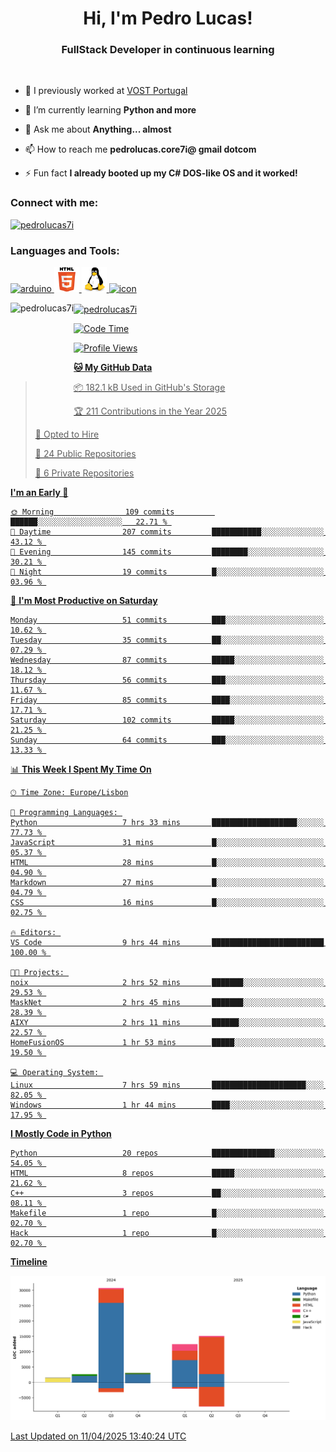 <h1 align="center">Hi, I'm Pedro Lucas!</h1>
<h3 align="center">FullStack Developer in continuous learning</h3>
<br>

- 🔭 I previously worked at [VOST Portugal](https://github.com/vostpt) 

- 🌱 I’m currently learning **Python and more**

- 💬 Ask me about **Anything... almost**

- 📫 How to reach me **pedrolucas.core7i@ gmail dotcom**

- ⚡ Fun fact **I already booted up my C# DOS-like OS and it worked!**

<h3 align="left">Connect with me:</h3>
<p align="left">
    <div display="flex">
        <p align="left"> <a href="https://twitter.com/pedrolucas7i" target="blank"><img src="https://img.shields.io/twitter/follow/pedrolucas7i?logo=twitter&style=for-the-badge" alt="pedrolucas7i" /></a> </p>
    </div>
</p>
<h3 align="left">Languages and Tools:</h3>
<p align="left"> <a href="https://www.arduino.cc/" target="_blank" rel="noreferrer"> <img src="https://cdn.worldvectorlogo.com/logos/arduino-1.svg" alt="arduino" width="40" height="40"/> </a> <a href="https://www.w3.org/html/" target="_blank" rel="noreferrer"> <img src="https://raw.githubusercontent.com/devicons/devicon/master/icons/html5/html5-original-wordmark.svg" alt="html5" width="40" height="40"/> </a> <a href="https://www.linux.org/" target="_blank" rel="noreferrer"> <img src="https://raw.githubusercontent.com/devicons/devicon/master/icons/linux/linux-original.svg" alt="linux" width="40" height="40"/> </a> <a href="https://www.python.org" target="_blank" rel="noreferrer"> <img src="https://techstack-generator.vercel.app/python-icon.svg" alt="icon" width="40" height="40" />

<p><img align="left" height="194px" src="https://github-readme-stats.vercel.app/api/top-langs?username=pedrolucas7i&show_icons=true&theme=tokyonight&locale=en&layout=compact" alt="pedrolucas7i" /></p><img height="194px" align="center" src="https://github-readme-stats.vercel.app/api?username=pedrolucas7i&show_icons=true&theme=tokyonight&locale=en" alt="pedrolucas7i" />

<!--START_SECTION:waka-->
![Code Time](http://img.shields.io/badge/Code%20Time-90%20hrs%2040%20mins-blue)

![Profile Views](http://img.shields.io/badge/Profile%20Views-35-blue)

**🐱 My GitHub Data** 

> 📦 182.1 kB Used in GitHub's Storage 
 > 
> 🏆 211 Contributions in the Year 2025
 > 
> 💼 Opted to Hire
 > 
> 📜 24 Public Repositories 
 > 
> 🔑 6 Private Repositories 
 > 
**I'm an Early 🐤** 

```text
🌞 Morning                109 commits         ██████░░░░░░░░░░░░░░░░░░░   22.71 % 
🌆 Daytime                207 commits         ███████████░░░░░░░░░░░░░░   43.12 % 
🌃 Evening                145 commits         ████████░░░░░░░░░░░░░░░░░   30.21 % 
🌙 Night                  19 commits          █░░░░░░░░░░░░░░░░░░░░░░░░   03.96 % 
```
📅 **I'm Most Productive on Saturday** 

```text
Monday                   51 commits          ███░░░░░░░░░░░░░░░░░░░░░░   10.62 % 
Tuesday                  35 commits          ██░░░░░░░░░░░░░░░░░░░░░░░   07.29 % 
Wednesday                87 commits          █████░░░░░░░░░░░░░░░░░░░░   18.12 % 
Thursday                 56 commits          ███░░░░░░░░░░░░░░░░░░░░░░   11.67 % 
Friday                   85 commits          ████░░░░░░░░░░░░░░░░░░░░░   17.71 % 
Saturday                 102 commits         █████░░░░░░░░░░░░░░░░░░░░   21.25 % 
Sunday                   64 commits          ███░░░░░░░░░░░░░░░░░░░░░░   13.33 % 
```


📊 **This Week I Spent My Time On** 

```text
🕑︎ Time Zone: Europe/Lisbon

💬 Programming Languages: 
Python                   7 hrs 33 mins       ███████████████████░░░░░░   77.73 % 
JavaScript               31 mins             █░░░░░░░░░░░░░░░░░░░░░░░░   05.37 % 
HTML                     28 mins             █░░░░░░░░░░░░░░░░░░░░░░░░   04.90 % 
Markdown                 27 mins             █░░░░░░░░░░░░░░░░░░░░░░░░   04.79 % 
CSS                      16 mins             █░░░░░░░░░░░░░░░░░░░░░░░░   02.75 % 

🔥 Editors: 
VS Code                  9 hrs 44 mins       █████████████████████████   100.00 % 

🐱‍💻 Projects: 
noix                     2 hrs 52 mins       ███████░░░░░░░░░░░░░░░░░░   29.53 % 
MaskNet                  2 hrs 45 mins       ███████░░░░░░░░░░░░░░░░░░   28.39 % 
AIXY                     2 hrs 11 mins       ██████░░░░░░░░░░░░░░░░░░░   22.57 % 
HomeFusionOS             1 hr 53 mins        █████░░░░░░░░░░░░░░░░░░░░   19.50 % 

💻 Operating System: 
Linux                    7 hrs 59 mins       █████████████████████░░░░   82.05 % 
Windows                  1 hr 44 mins        ████░░░░░░░░░░░░░░░░░░░░░   17.95 % 
```

**I Mostly Code in Python** 

```text
Python                   20 repos            ██████████████░░░░░░░░░░░   54.05 % 
HTML                     8 repos             █████░░░░░░░░░░░░░░░░░░░░   21.62 % 
C++                      3 repos             ██░░░░░░░░░░░░░░░░░░░░░░░   08.11 % 
Makefile                 1 repo              █░░░░░░░░░░░░░░░░░░░░░░░░   02.70 % 
Hack                     1 repo              █░░░░░░░░░░░░░░░░░░░░░░░░   02.70 % 
```



**Timeline**

![Lines of Code chart](https://raw.githubusercontent.com/pedrolucas7i/pedrolucas7i/main/assets/bar_graph.png)


 Last Updated on 11/04/2025 13:40:24 UTC
<!--END_SECTION:waka-->

